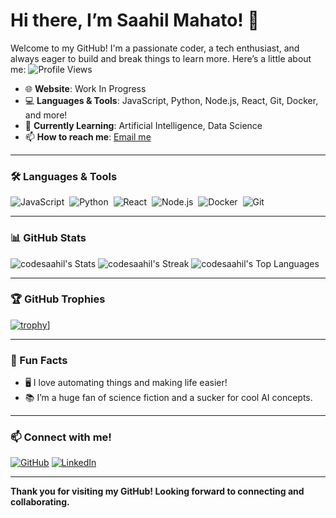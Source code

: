 # Hi there, I’m Saahil Mahato! 👋

Welcome to my GitHub! I'm a passionate coder, a tech enthusiast, and always eager to build and break things to learn more. Here’s a little about me:
![Profile Views](https://komarev.com/ghpvc/?username=codesaahil)

- 🌐 **Website**: Work In Progress
- 💻 **Languages & Tools**: JavaScript, Python, Node.js, React, Git, Docker, and more!
- 🌱 **Currently Learning**: Artificial Intelligence, Data Science
- 📫 **How to reach me**: [Email me](mailto:mahatosaahil4@gmail.com)

---

### 🛠️ Languages & Tools

![JavaScript](https://img.shields.io/badge/-JavaScript-05122A?style=flat&logo=javascript)&nbsp;
![Python](https://img.shields.io/badge/-Python-05122A?style=flat&logo=python)&nbsp;
![React](https://img.shields.io/badge/-React-05122A?style=flat&logo=react)&nbsp;
![Node.js](https://img.shields.io/badge/-Node.js-05122A?style=flat&logo=node.js)&nbsp;
![Docker](https://img.shields.io/badge/-Docker-05122A?style=flat&logo=docker)&nbsp;
![Git](https://img.shields.io/badge/-Git-05122A?style=flat&logo=git)&nbsp;

---

### 📊 GitHub Stats

![codesaahil's Stats](https://github-readme-stats.vercel.app/api?username=codesaahil&theme=nightowl&show_icons=true&hide_border=false&count_private=true)
![codesaahil's Streak](https://github-readme-streak-stats.herokuapp.com/?user=codesaahil&theme=nightowl&hide_border=false)
![codesaahil's Top Languages](https://github-readme-stats.vercel.app/api/top-langs/?username=codesaahil&theme=nightowl&show_icons=true&hide_border=false&layout=compact)

---

### 🏆 GitHub Trophies

[![trophy](https://github-profile-trophy.vercel.app/?username=codesaahil&theme=onedark)](https://github.com/ryo-ma/github-profile-trophy)]

---

### 🧩 Fun Facts

- 🖥️ I love automating things and making life easier!
- 📚 I’m a huge fan of science fiction and a sucker for cool AI concepts.

---

### 📫 Connect with me!

[![GitHub](https://img.shields.io/badge/-GitHub-05122A?style=flat&logo=github)](https://github.com/codesaahil)
[![LinkedIn](https://img.shields.io/badge/-LinkedIn-05122A?style=flat&logo=linkedin)](https://www.linkedin.com/in/saahil-mahato-6810ba171/)

---

**Thank you for visiting my GitHub! Looking forward to connecting and collaborating.**
